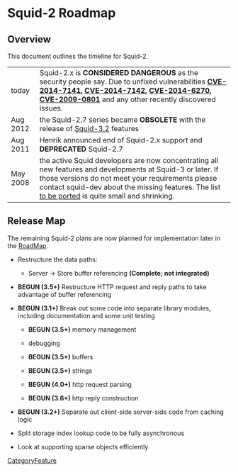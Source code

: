 # Squid-2 Roadmap

## Overview

This document outlines the timeline for Squid-2.

|          |                                                                                                                                                                                                                                                                                                                                                                                                                                                   |
| -------- | ------------------------------------------------------------------------------------------------------------------------------------------------------------------------------------------------------------------------------------------------------------------------------------------------------------------------------------------------------------------------------------------------------------------------------------------------- |
| today    | Squid-2.x is **CONSIDERED DANGEROUS** as the security people say. Due to unfixed vulnerabilities **[CVE-2014-7141](http://www.squid-cache.org/Advisories/SQUID-2014_4.txt), [CVE-2014-7142](http://www.squid-cache.org/Advisories/SQUID-2014_4.txt), [CVE-2014-6270](http://www.squid-cache.org/Advisories/SQUID-2014_3.txt), [CVE-2009-0801](http://www.squid-cache.org/Advisories/SQUID-2011_1.txt)** and any other recently discovered issues. |
| Aug 2012 | the Squid-2.7 series became **OBSOLETE** with the release of [Squid-3.2](https://wiki.squid-cache.org/RoadMap/Squid2/Squid-3.2#) features                                                                                                                                                                                                                                                                                                         |
| Aug 2011 | Henrik announced end of Squid-2.x support and **DEPRECATED** Squid-2.7                                                                                                                                                                                                                                                                                                                                                                            |
| May 2008 | the active Squid developers are now concentrating all new features and developments at Squid-3 or later. If those versions do not meet your requirements please contact squid-dev about the missing features. The list [to be ported](http://www.squid-cache.org/Versions/v3/3.5/RELEASENOTES.html#s5) is quite small and shrinking.                                                                                                              |

## Release Map

The remaining Squid-2 plans are now planned for implementation later in
the [RoadMap](https://wiki.squid-cache.org/RoadMap/Squid2/RoadMap#).

  - Restructure the data paths:
    
      - Server -\> Store buffer referencing **(Complete; not
        integrated)**

  - **BEGUN (3.5+)** Restructure HTTP request and reply paths to take
    advantage of buffer referencing

  - **BEGUN (3.1+)** Break out some code into separate library modules,
    including documentation and some unit testing
    
      - **BEGUN (3.5+)** memory management
    
      - debugging
    
      - **BEGUN (3.5+)** buffers
    
      - **BEGUN (3.5+)** strings
    
      - **BEGUN (4.0+)** http request parsing
    
      - **BEGUN (3.6+)** http reply construction

  - **BEGUN (3.2+)** Separate out client-side server-side code from
    caching logic

  - Split storage index lookup code to be fully asynchronous

  - Look at supporting sparse objects efficiently

[CategoryFeature](https://wiki.squid-cache.org/RoadMap/Squid2/CategoryFeature#)

